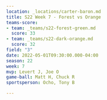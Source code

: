 ```yaml
---
location: _locations/carter-baron.md
title: S22 Week 7 - Forest vs Orange
teams-score:
- team: _teams/s22-forest-green.md
  score: 33
- team: _teams/s22-dark-orange.md
  score: 32
field: "3"
date: 2022-05-01T09:30:00.000-04:00
season: 22
week: 7
mvp: Levert J, Joe O
game-ball: Matt H, Chuck R
sportsperson: Ocho, Tony B

---
```

